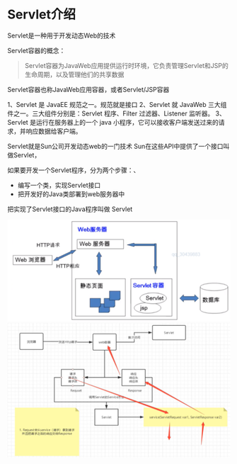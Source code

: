 # Servlet介绍



Servlet是一种用于开发动态Web的技术

Servlet容器的概念：
> Servlet容器为JavaWeb应用提供运行时环境，它负责管理Servlet和JSP的生命周期，以及管理他们的共享数据

Servlet容器也称JavaWeb应用容器，或者Servlet/JSP容器

1、Servlet 是 JavaEE 规范之一。规范就是接口
2、Servlet 就 JavaWeb 三大组件之一。三大组件分别是：Servlet 程序、Filter 过滤器、Listener 监听器。
3、Servlet 是运行在服务器上的一个 java 小程序，它可以接收客户端发送过来的请求，并响应数据给客户端。

Servlet就是Sun公司开发动态web的一门技术
Sun在这些API中提供了一个接口叫做Servlet，

如果要开发一个Servlet程序，分为两个步骤：、
- 编写一个类，实现Servlet接口
- 把开发好的Java类部署到web服务器中

把实现了Servlet接口的Java程序叫做 Servlet


![](_v_images/20200830174537496_28311.png)
![](_v_images/20200830174557194_12223.png)



